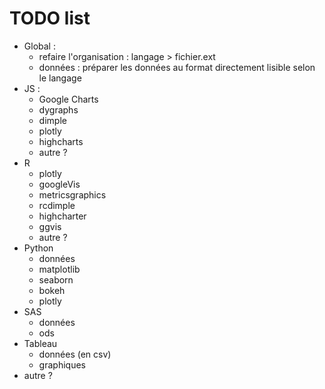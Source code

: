 # TODO list

- Global :
	- refaire l'organisation : langage > fichier.ext
	- données : préparer les données au format directement lisible selon le langage
- JS :
	- Google Charts
	- dygraphs
	- dimple
	- plotly
	- highcharts
	- autre ?
- R
	- plotly
	- googleVis
	- metricsgraphics 
	- rcdimple
	- highcharter
	- ggvis
	- autre ?
- Python
	- données
	- matplotlib
	- seaborn
	- bokeh
	- plotly
- SAS
	- données
	- ods
- Tableau
	- données (en csv)
	- graphiques
- autre ?
